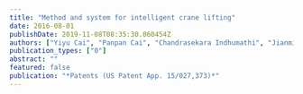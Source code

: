 ```yaml
---
title: "Method and system for intelligent crane lifting"
date: 2016-08-01
publishDate: 2019-11-08T08:35:30.060454Z
authors: ["Yiyu Cai", "Panpan Cai", "Chandrasekara Indhumathi", "Jianmin Zheng", "Nadia M Thalmann", "Peng Wong", "Teng Sam Lim", "Yi Gong"]
publication_types: ["0"]
abstract: ""
featured: false
publication: "*Patents (US Patent App. 15/027,373)*"
---
```


